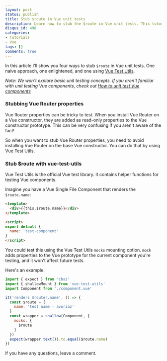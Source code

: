 ```yaml
---
layout: post
status: publish
title: Stub $route in Vue unit tests
description: Learn how to stub the $route in Vue unit tests. This tutorial walks through 4 ways of stubbing the vue-router $route object.
disqus_id: 498
categories:
- Tutorials
- Vue
tags: []
comments: true
---
```


In this article I'll show you four ways to stub `$route` in Vue unit tests. One naive approach, one enlightened, and one using <a href="https://github.com/vuejs/vue-test-utils" target="_blank" rel="noopener">Vue Test Utils</a>.

*Note: We won't explore basic unit testing concepts. If you aren't familiar with unit testing Vue components, check out <a rel="noopener" href="{% post_url 2017-02-02-unit-test-vue-components %}" target="_blank">How to unit test Vue components</a>*

### Stubbing Vue Router properties

Vue Router properties can be tricky to test. When you install Vue Router on a Vue constructor, they are added as read-only properties to the Vue constructor prototype. This can be very confusing if you aren't aware of the fact!

So when you want to stub Vue Router properties, you need to avoid installing Vue Router on the base Vue constructor. You can do that by using Vue Test Utils.

### Stub $route with vue-test-utils

Vue Test Utils is the official Vue test library. It contains helper functions for testing Vue components.

Imagine you have a Vue Single File Component that renders the `$route.name`:

```html
<template>
  <div>{{this.$route.name}}</div>
</template>

<script>
export default {
  name: 'test-component'
}
</script>
```

You could test this using the Vue Test Utils `mocks` mounting option. `mock` adds properties to the Vue prototype for the current component you're testing, and it won't affect future tests.

Here's an example:

```js
import { expect } from 'chai'
import { shallowMount } from 'vue-test-utils'
import Component from './component.vue'

it('renders $router.name', () => {
  const $route = {
    name: 'test name - avoriaz'
  }
  const wrapper = shallow(Component, {
    mocks: {
      $route
    }
  })
  expect(wrapper.text()).to.equal($route.name)
})
```

If you have any questions, leave a comment.
